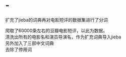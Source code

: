 # -

<!DOCTYPE html>
<html>

<head>
  <meta charset="utf-8">
  <meta name="viewport" content="width=device-width, initial-scale=1.0">
  <title>欢迎使用CSDN-markdown编辑器</title>
  <link rel="stylesheet" href="https://stackedit.io/style.css" />
</head>

<body class="stackedit">
  <div class="stackedit__html"><p>扩充了jieba的词典再对电影短评的数据集进行了分词</p>
<p>爬取了60000条左右的豆瓣电影短评，以此为数据。<br>
清洗出所有的电影名和演员导演名，作为扩充词典导入jieba<br>
另外加入了三部中文词典<br>
去除了停用词</p>
</div>
</body>

</html>
